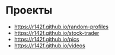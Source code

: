 # Проекты

- <https://r142f.github.io/random-profiles>
- <https://r142f.github.io/stock-trader>
- <https://r142f.github.io/pics>
- <https://r142f.github.io/videos>
